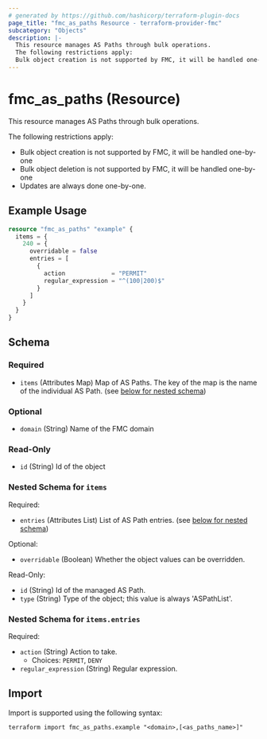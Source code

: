 ```yaml
---
# generated by https://github.com/hashicorp/terraform-plugin-docs
page_title: "fmc_as_paths Resource - terraform-provider-fmc"
subcategory: "Objects"
description: |-
  This resource manages AS Paths through bulk operations.
  The following restrictions apply:
  Bulk object creation is not supported by FMC, it will be handled one-by-oneBulk object deletion is not supported by FMC, it will be handled one-by-oneUpdates are always done one-by-one.
---
```


# fmc_as_paths (Resource)

This resource manages AS Paths through bulk operations.

The following restrictions apply:
  - Bulk object creation is not supported by FMC, it will be handled one-by-one
  - Bulk object deletion is not supported by FMC, it will be handled one-by-one
  - Updates are always done one-by-one.

## Example Usage

```terraform
resource "fmc_as_paths" "example" {
  items = {
    240 = {
      overridable = false
      entries = [
        {
          action             = "PERMIT"
          regular_expression = "^(100|200)$"
        }
      ]
    }
  }
}
```

<!-- schema generated by tfplugindocs -->
## Schema

### Required

- `items` (Attributes Map) Map of AS Paths. The key of the map is the name of the individual AS Path. (see [below for nested schema](#nestedatt--items))

### Optional

- `domain` (String) Name of the FMC domain

### Read-Only

- `id` (String) Id of the object

<a id="nestedatt--items"></a>
### Nested Schema for `items`

Required:

- `entries` (Attributes List) List of AS Path entries. (see [below for nested schema](#nestedatt--items--entries))

Optional:

- `overridable` (Boolean) Whether the object values can be overridden.

Read-Only:

- `id` (String) Id of the managed AS Path.
- `type` (String) Type of the object; this value is always 'ASPathList'.

<a id="nestedatt--items--entries"></a>
### Nested Schema for `items.entries`

Required:

- `action` (String) Action to take.
  - Choices: `PERMIT`, `DENY`
- `regular_expression` (String) Regular expression.

## Import

Import is supported using the following syntax:

```shell
terraform import fmc_as_paths.example "<domain>,[<as_paths_name>]"
```
